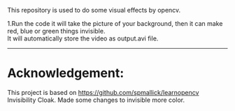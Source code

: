 This repository is used to do some visual effects by opencv.  

1.Run the code it will take the picture of your background, then it can make red, blue or green things invisible.  
It will automatically store the video as output.avi file.

***
# Acknowledgement:
This project is based on https://github.com/spmallick/learnopencv  Invisibility Cloak. Made some changes to invisible more color.
